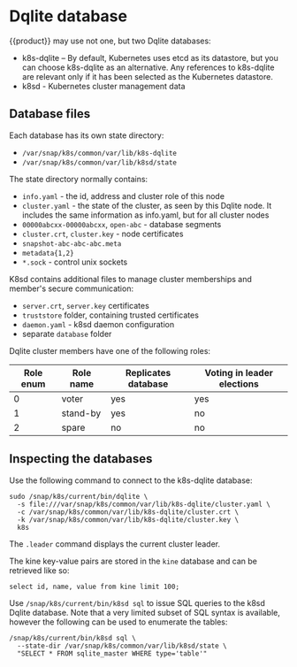 # Dqlite database

{{product}} may use not one, but two Dqlite databases:

* k8s-dqlite – By default, Kubernetes uses etcd as its datastore,
but you can choose k8s-dqlite as an alternative. Any references to k8s-dqlite
are relevant only if it has been selected as the Kubernetes datastore.
* k8sd - Kubernetes cluster management data

## Database files

Each database has its own state directory:

* ``/var/snap/k8s/common/var/lib/k8s-dqlite``
* ``/var/snap/k8s/common/var/lib/k8sd/state``

The state directory normally contains:

* ``info.yaml`` - the id, address and cluster role of this node
* ``cluster.yaml`` - the state of the cluster, as seen by this Dqlite node.
  It includes the same information as info.yaml, but for all cluster nodes
* ``00000abcxx-00000abcxx``, ``open-abc`` - database segments
* ``cluster.crt``, ``cluster.key`` - node certificates
* ``snapshot-abc-abc-abc.meta``
* ``metadata{1,2}``
* ``*.sock`` - control unix sockets

K8sd contains additional files to manage cluster memberships and member's
secure communication:

* ``server.crt``, ``server.key`` certificates
* ``truststore`` folder, containing trusted certificates
* ``daemon.yaml`` - k8sd daemon configuration
* separate ``database`` folder

Dqlite cluster members have one of the following roles:

| Role enum | Role name | Replicates database | Voting in leader elections |
|-----------|-----------|---------------------|----------------------------|
| 0         | voter     | yes                 | yes                        |
| 1         | stand-by  | yes                 | no                         |
| 2         | spare     | no                  | no                         |

## Inspecting the databases

Use the following command to connect to the k8s-dqlite database:

```
sudo /snap/k8s/current/bin/dqlite \
  -s file:///var/snap/k8s/common/var/lib/k8s-dqlite/cluster.yaml \
  -c /var/snap/k8s/common/var/lib/k8s-dqlite/cluster.crt \
  -k /var/snap/k8s/common/var/lib/k8s-dqlite/cluster.key \
  k8s
```

The ``.leader`` command displays the current cluster leader.

The kine key-value pairs are stored in the ``kine`` database and can be
retrieved like so:

```
select id, name, value from kine limit 100;
```

Use ``/snap/k8s/current/bin/k8sd sql`` to issue SQL queries to the k8sd
Dqlite database. Note that a very limited subset of SQL syntax is available,
however the following can be used to enumerate the tables:

```
/snap/k8s/current/bin/k8sd sql \
  --state-dir /var/snap/k8s/common/var/lib/k8sd/state \
  "SELECT * FROM sqlite_master WHERE type='table'"
```
